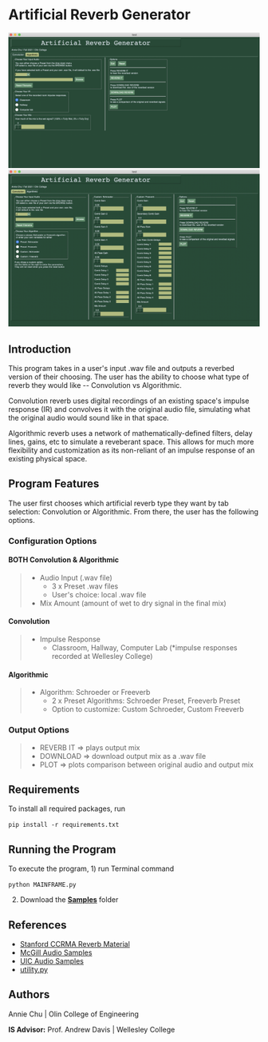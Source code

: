 # Artificial Reverb Generator

<img src="https://github.com/anniejchu/artificialreverb/blob/main/images/tab_conv.png" alt="conv" width="800"/>
<img src="https://github.com/anniejchu/artificialreverb/blob/main/images/tab_algo.png" alt="algo" width="800"/>

## Introduction

This program takes in a user's input .wav file and outputs a reverbed version of their choosing. The user has the ability to choose what type of reverb they would like -- Convolution vs Algorithmic. 

Convolution reverb uses digital recordings of an existing space's impulse response (IR) and convolves it with the original audio file, simulating what the original audio would sound like in that space. 

Algorithmic reverb uses a network of mathematically-defined filters, delay lines, gains, etc to simulate a reveberant space. This allows for much more flexibility and customization as its non-reliant of an impulse response of an existing physical space. 

## Program Features

The user first chooses which artificial reverb type they want by tab selection: Convolution or Algorithmic. From there, the user has the following options.

### Configuration Options

#### BOTH Convolution & Algorithmic
> - Audio Input (.wav file)
>    - 3 x Preset .wav files
>    - User's choice: local .wav file
> - Mix Amount (amount of wet to dry signal in the final mix)

#### Convolution
> - Impulse Response
>    - Classroom, Hallway, Computer Lab (*impulse responses recorded at Wellesley College)

#### Algorithmic
> - Algorithm: Schroeder or Freeverb
>     - 2 x Preset Algorithms: Schroeder Preset, Freeverb Preset
>     - Option to customize: Custom Schroeder, Custom Freeverb

### Output Options
> - REVERB IT => plays output mix 
> - DOWNLOAD => download output mix as a .wav file
> - PLOT => plots comparison between original audio and output mix

## Requirements
To install all required packages, run

<code>pip install -r requirements.txt</code>

## Running the Program
To execute the program, 1) run Terminal command


<code>python MAINFRAME.py</code>

2) Download the [**Samples**](https://github.com/anniejchu/artificialreverb/tree/main/samples) folder

## References
- [Stanford CCRMA Reverb Material](https://ccrma.stanford.edu/~jos/Reverb/)
- [McGill Audio Samples](http://www-mmsp.ece.mcgill.ca/Documents/AudioFormats/WAVE/Samples.html)
- [UIC Audio Samples](https://www2.cs.uic.edu/~i101/SoundFiles/)
- [utility.py](http://nbviewer.org/github/mgeier/python-audio/blob/master/audio-files/utility.py)

## Authors
Annie Chu | Olin College of Engineering

**IS Advisor:** Prof. Andrew Davis | Wellesley College
